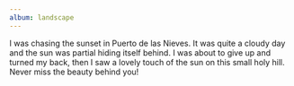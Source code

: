 ```yaml
---
album: landscape
---
```

I was chasing the sunset in Puerto de las Nieves. It was quite a cloudy day and the sun was partial
hiding itself behind. I was about to give up and turned my back, then I saw a lovely touch of the
sun on this small holy hill. Never miss the beauty behind you!

